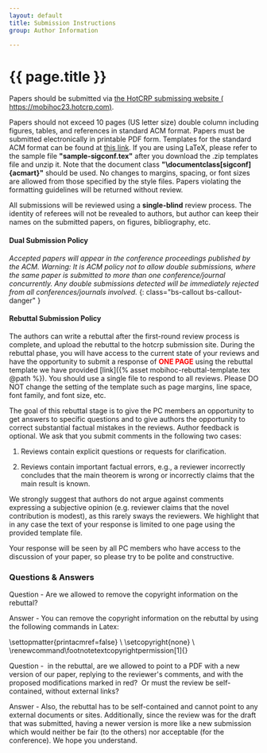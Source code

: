 ```yaml
---
layout: default
title: Submission Instructions
group: Author Information

---
```


# {{ page.title }}

Papers should be submitted via [the HotCRP submissing website ( https://mobihoc23.hotcrp.com)](https://mobihoc23.hotcrp.com).

Papers should not exceed 10 pages (US letter size) double column including figures, tables, and references in standard ACM format.
Papers must be submitted electronically in printable PDF form.
Templates for the standard ACM format can be found at [this link](http://www.acm.org/publications/article-templates/proceedings-template.html).
If you are using LaTeX, please refer to the sample file **"sample-sigconf.tex"** after you download the .zip templates file and unzip it. Note that the document class **"\documentclass[sigconf]{acmart}"** should be used. No changes to margins, spacing, or font sizes are allowed from those specified by the style files. Papers violating the formatting guidelines will be returned without review.

All submissions will be reviewed using a **single-blind** review process.
The identity of referees will not be revealed to authors, but author can keep their names on the submitted papers, on figures, bibliography, etc.

#### Dual Submission Policy

*Accepted papers will appear in the conference proceedings published by the ACM. Warning: It is ACM policy not to allow double submissions, where the same paper is submitted to more than one conference/journal concurrently. Any double submissions detected will be immediately rejected from all conferences/journals involved.*
{: class="bs-callout bs-callout-danger" }


#### Rebuttal Submission Policy

The authors can write a rebuttal after the first-round review process is complete, and upload the rebuttal to the hotcrp submission site. During the rebuttal phase, you will have access to the current state of your reviews and have the opportunity to submit a response of **<font color= "Red">ONE PAGE</font>**
using the rebuttal template we have provided [link]({% asset mobihoc-rebuttal-template.tex @path %}). You should use a single file to respond to all reviews. Please DO NOT change the setting of the template such as page margins, line space, font family, and font size, etc.

The goal of this rebuttal stage is to give the PC members an opportunity to get answers to specific questions and to give authors the opportunity to correct substantial factual mistakes in the reviews. Author feedback is optional. We ask that you submit comments in the following two cases:

1. Reviews contain explicit questions or requests for clarification.

2. Reviews contain important factual errors, e.g., a reviewer incorrectly concludes that the main theorem is wrong or incorrectly claims that the main result is known.

We strongly suggest that authors do not argue against comments expressing a subjective opinion (e.g. reviewer claims that the novel contribution is modest), as this rarely sways the reviewers. We highlight that in any case the text of your response is limited to one page using the provided template file.

Your response will be seen by all PC members who have access to the discussion of your paper, so please try to be polite and constructive.


### Questions & Answers

Question - Are we allowed to remove the copyright information on the rebuttal?

Answer - You can remove the copyright information on the rebuttal by using the following commands in Latex:  

\settopmatter{printacmref=false} \\
\setcopyright{none} \\
\renewcommand\footnotetextcopyrightpermission[1]{}

Question -  in the rebuttal, are we allowed to point to a PDF with a new version of our paper, replying to the reviewer's comments, and with the proposed modifications marked in red?  Or must the review be self-contained, without external links?

Answer - Also, the rebuttal has to be self-contained and cannot point to any external documents or sites. Additionally, since the review was for the draft that was submitted, having a newer version is more like a new submission which would neither be fair (to the others) nor acceptable (for the conference). We hope you understand.
